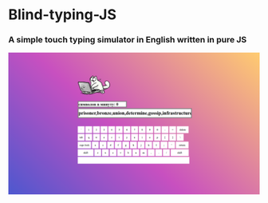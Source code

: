 # Blind-typing-JS
### <h3>A simple touch typing simulator in English written in pure JS</h3>
![Portfolio](./screenshot.jpg)

